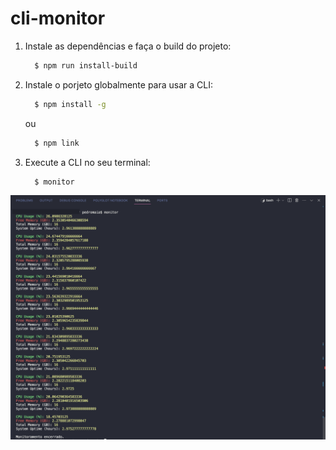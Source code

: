 # cli-monitor

1. Instale as dependências e faça o build do projeto:
    ```bash
      $ npm run install-build
    ```

2. Instale o porjeto globalmente para usar a CLI:
    ```bash
      $ npm install -g
    ```
    ou
    ```bash
      $ npm link
    ```

3. Execute a CLI no seu terminal:
    ```bash
      $ monitor 
    ```

![Exemplo](assets/example.png)
